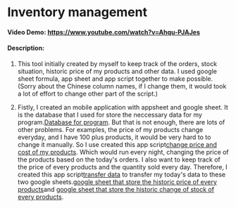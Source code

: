 # Inventory management
#### Video Demo:  <https://www.youtube.com/watch?v=Ahqu-PJAJes>
#### Description:

1. This tool initially created by myself to keep track of the orders, stock situation, historic price of my products and other data.
I used google sheet formula, app sheet and app script together to make possible. (Sorry about the Chinese column names, if I change them, it would took a lot of effort to change other part of the script.)

2. Fistly, I created an mobile application with appsheet and google sheet. It is the database that I used for store the neccessary
data for my program.[Database for program](%E4%BA%A7%E5%93%81%E5%BA%93%E5%AD%98.xlsx). But that is not enough, there are lots of
other problems. For examples, the price of my products change everyday, and I have 100 plus products, it would be very hard to
to change it manually. So I use created this app script[change price and cost of my products](Copy20AEE595BBE6A5BAE598BCE48A97E4B7A0%25BC.json). Which would run every night, changing the price of the products based on the
today's orders. I also want to keep track of the price of every products and the quantity sold every day. Therefore, I created this app script[transfer data](Copy209BE6B0BAE59888E58B802CBCE5AA8820orders88EF8Cde-formulaE48A97E6B685%25A5.json) to transfer my today's data to these two google sheets.[google sheet that store the historic price of every products](Copy%20of%20%E4%BB%B7%E6%A0%BC%E5%8E%86%E5%8F%B2.xlsx)and [google sheet that store the historic change of stock of every products](Copy%20of%20%E5%BA%93%E5%AD%98%E5%8E%86%E5%8F%B2.xlsx).